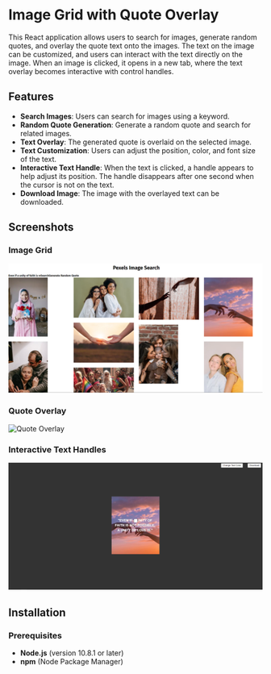 # Image Grid with Quote Overlay

This React application allows users to search for images, generate random quotes, and overlay the quote text onto the images. The text on the image can be customized, and users can interact with the text directly on the image. When an image is clicked, it opens in a new tab, where the text overlay becomes interactive with control handles.

## Features

- **Search Images**: Users can search for images using a keyword.
- **Random Quote Generation**: Generate a random quote and search for related images.
- **Text Overlay**: The generated quote is overlaid on the selected image.
- **Text Customization**: Users can adjust the position, color, and font size of the text.
- **Interactive Text Handle**: When the text is clicked, a handle appears to help adjust its position. The handle disappears after one second when the cursor is not on the text.
- **Download Image**: The image with the overlayed text can be downloaded.

## Screenshots

### Image Grid
![Image Grid](screenshots/grid.png)

### Quote Overlay
![Quote Overlay](screenshots/quote-overlay.png)

### Interactive Text Handles
![Interactive Text Handles](screenshots/text-handles.png)


## Installation

### Prerequisites

- **Node.js** (version 10.8.1 or later)
- **npm** (Node Package Manager)

